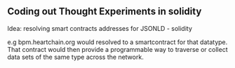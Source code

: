 Coding out Thought Experiments in solidity
----------------------------------------------

Idea:  resolving smart contracts addresses for JSONLD - solidity

e.g   bpm.heartchain.org  would resolved to a smartcontract for that datatype.  That contract would then provide a programmable way to traverse or collect data sets of the same type across the network.

